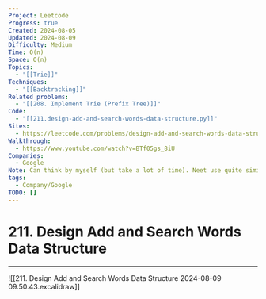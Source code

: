 ```yaml
---
Project: Leetcode
Progress: true
Created: 2024-08-05
Updated: 2024-08-09
Difficulty: Medium
Time: O(n)
Space: O(n)
Topics:
  - "[[Trie]]"
Techniques:
  - "[[Backtracking]]"
Related problems:
  - "[[208. Implement Trie (Prefix Tree)]]"
Code:
  - "[[211.design-add-and-search-words-data-structure.py]]"
Sites:
  - https://leetcode.com/problems/design-add-and-search-words-data-structure/submissions/1344717089/
Walkthrough:
  - https://www.youtube.com/watch?v=BTf05gs_8iU
Companies:
  - Google
Note: Can think by myself (but take a lot of time). Neet use quite similar thing to me. Neet sent a child, I sent entire children
tags:
  - Company/Google
TODO: []
---
```

# 211. Design Add and Search Words Data Structure
---
![[211. Design Add and Search Words Data Structure 2024-08-09 09.50.43.excalidraw]]



